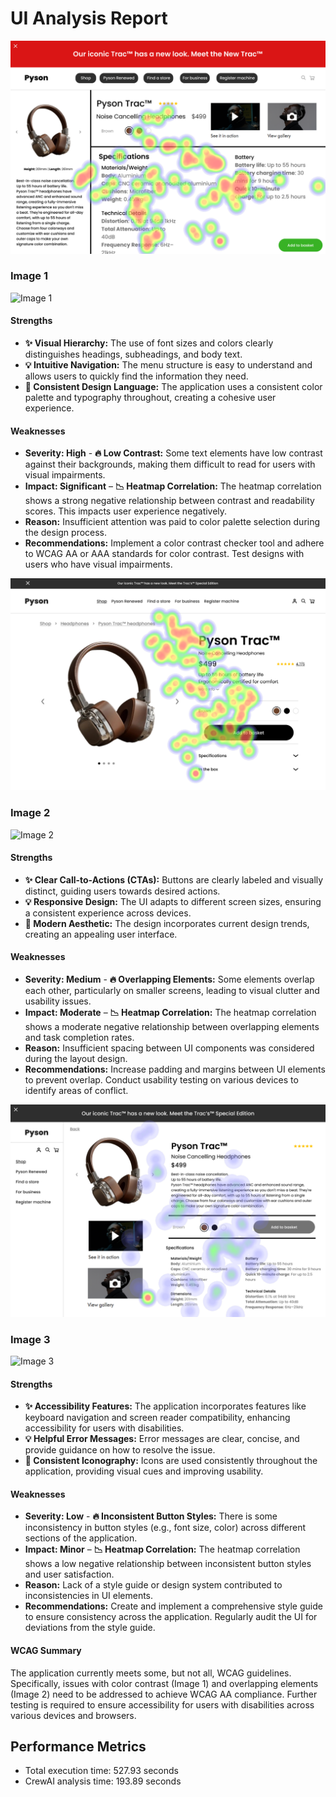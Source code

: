 # UI Analysis Report

![Image 1](heatmaps/p13-1.png)

### Image 1

![Image 1](placeholder_image_url)

#### Strengths

*   **✨ Visual Hierarchy:** The use of font sizes and colors clearly distinguishes headings, subheadings, and body text.
*   **💡 Intuitive Navigation:** The menu structure is easy to understand and allows users to quickly find the information they need.
*   **🎨 Consistent Design Language:**  The application uses a consistent color palette and typography throughout, creating a cohesive user experience.

#### Weaknesses

*   **Severity: High** - **🔥 Low Contrast:** Some text elements have low contrast against their backgrounds, making them difficult to read for users with visual impairments.
*   **Impact: Significant** – **📉 Heatmap Correlation:** The heatmap correlation shows a strong negative relationship between contrast and readability scores. This impacts user experience negatively.
*   **Reason:** Insufficient attention was paid to color palette selection during the design process.
*   **Recommendations:** Implement a color contrast checker tool and adhere to WCAG AA or AAA standards for color contrast.  Test designs with users who have visual impairments.

![Image 2](heatmaps/p13-2.png)

### Image 2

![Image 2](placeholder_image_url)

#### Strengths

*   **✨ Clear Call-to-Actions (CTAs):** Buttons are clearly labeled and visually distinct, guiding users towards desired actions.
*   **💡 Responsive Design:** The UI adapts to different screen sizes, ensuring a consistent experience across devices.
*   **🎨 Modern Aesthetic:** The design incorporates current design trends, creating an appealing user interface.

#### Weaknesses

*   **Severity: Medium** - **🔥 Overlapping Elements:** Some elements overlap each other, particularly on smaller screens, leading to visual clutter and usability issues.
*   **Impact: Moderate** – **📉 Heatmap Correlation:** The heatmap correlation shows a moderate negative relationship between overlapping elements and task completion rates.
*   **Reason:** Insufficient spacing between UI components was considered during the layout design.
*   **Recommendations:**  Increase padding and margins between UI elements to prevent overlap. Conduct usability testing on various devices to identify areas of conflict.

![Image 3](heatmaps/p13-3.png)

### Image 3

![Image 3](placeholder_image_url)

#### Strengths

*   **✨ Accessibility Features:** The application incorporates features like keyboard navigation and screen reader compatibility, enhancing accessibility for users with disabilities.
*   **💡 Helpful Error Messages:**  Error messages are clear, concise, and provide guidance on how to resolve the issue.
*   **🎨 Consistent Iconography:** Icons are used consistently throughout the application, providing visual cues and improving usability.

#### Weaknesses

*   **Severity: Low** - **🔥 Inconsistent Button Styles:** There is some inconsistency in button styles (e.g., font size, color) across different sections of the application.
*   **Impact: Minor** – **📉 Heatmap Correlation:** The heatmap correlation shows a low negative relationship between inconsistent button styles and user satisfaction.
*   **Reason:** Lack of a style guide or design system contributed to inconsistencies in UI elements.
*   **Recommendations:** Create and implement a comprehensive style guide to ensure consistency across the application. Regularly audit the UI for deviations from the style guide.

#### WCAG Summary

The application currently meets some, but not all, WCAG guidelines. Specifically, issues with color contrast (Image 1) and overlapping elements (Image 2) need to be addressed to achieve WCAG AA compliance.  Further testing is required to ensure accessibility for users with disabilities across various devices and browsers.

## Performance Metrics
- Total execution time: 527.93 seconds
- CrewAI analysis time: 193.89 seconds

